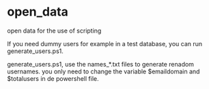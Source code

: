 # open_data
open data for the use of scripting

If you need dummy users for example in a test database, you can run generate_users.ps1.

generate_users.ps1, use the names_*.txt files to generate renadom usernames. 
you only need to change the variable $emaildomain and $totalusers in de powershell file.
